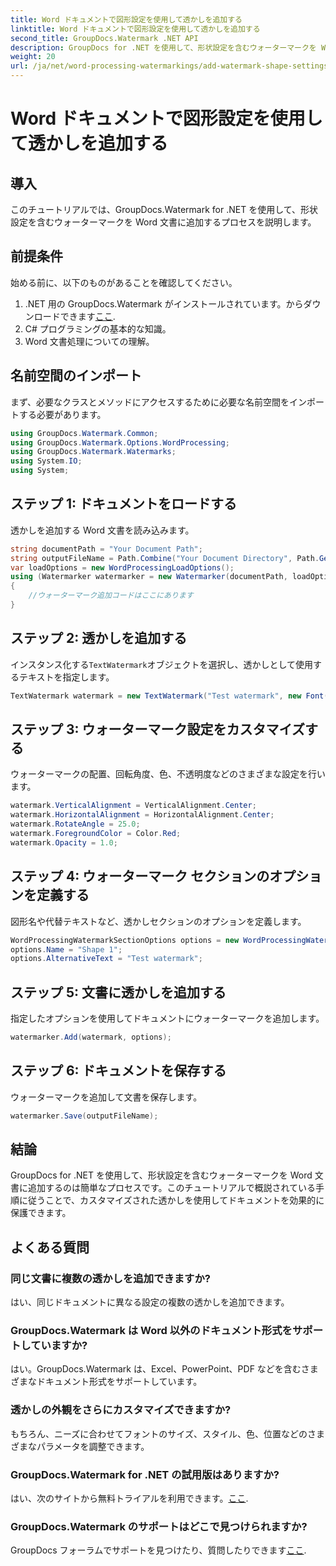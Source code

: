 ```yaml
---
title: Word ドキュメントで図形設定を使用して透かしを追加する
linktitle: Word ドキュメントで図形設定を使用して透かしを追加する
second_title: GroupDocs.Watermark .NET API
description: GroupDocs for .NET を使用して、形状設定を含むウォーターマークを Word 文書に追加する方法を説明します。文書を効果的に保護します。
weight: 20
url: /ja/net/word-processing-watermarkings/add-watermark-shape-settings-word-docs/
---
```


# Word ドキュメントで図形設定を使用して透かしを追加する

## 導入
このチュートリアルでは、GroupDocs.Watermark for .NET を使用して、形状設定を含むウォーターマークを Word 文書に追加するプロセスを説明します。
## 前提条件
始める前に、以下のものがあることを確認してください。
1.  .NET 用の GroupDocs.Watermark がインストールされています。からダウンロードできます[ここ](https://releases.groupdocs.com/Watermark/net/).
2. C# プログラミングの基本的な知識。
3. Word 文書処理についての理解。

## 名前空間のインポート
まず、必要なクラスとメソッドにアクセスするために必要な名前空間をインポートする必要があります。
```csharp
using GroupDocs.Watermark.Common;
using GroupDocs.Watermark.Options.WordProcessing;
using GroupDocs.Watermark.Watermarks;
using System.IO;
using System;
```
## ステップ 1: ドキュメントをロードする
透かしを追加する Word 文書を読み込みます。
```csharp
string documentPath = "Your Document Path";
string outputFileName = Path.Combine("Your Document Directory", Path.GetFileName(documentPath));
var loadOptions = new WordProcessingLoadOptions();
using (Watermarker watermarker = new Watermarker(documentPath, loadOptions))
{
    //ウォーターマーク追加コードはここにあります
}
```
## ステップ 2: 透かしを追加する
インスタンス化する`TextWatermark`オブジェクトを選択し、透かしとして使用するテキストを指定します。
```csharp
TextWatermark watermark = new TextWatermark("Test watermark", new Font("Arial", 19));
```
## ステップ 3: ウォーターマーク設定をカスタマイズする
ウォーターマークの配置、回転角度、色、不透明度などのさまざまな設定を行います。
```csharp
watermark.VerticalAlignment = VerticalAlignment.Center;
watermark.HorizontalAlignment = HorizontalAlignment.Center;
watermark.RotateAngle = 25.0;
watermark.ForegroundColor = Color.Red;
watermark.Opacity = 1.0;
```
## ステップ 4: ウォーターマーク セクションのオプションを定義する
図形名や代替テキストなど、透かしセクションのオプションを定義します。
```csharp
WordProcessingWatermarkSectionOptions options = new WordProcessingWatermarkSectionOptions();
options.Name = "Shape 1";
options.AlternativeText = "Test watermark";
```
## ステップ 5: 文書に透かしを追加する
指定したオプションを使用してドキュメントにウォーターマークを追加します。
```csharp
watermarker.Add(watermark, options);
```
## ステップ 6: ドキュメントを保存する
ウォーターマークを追加して文書を保存します。
```csharp
watermarker.Save(outputFileName);
```

## 結論
GroupDocs for .NET を使用して、形状設定を含むウォーターマークを Word 文書に追加するのは簡単なプロセスです。このチュートリアルで概説されている手順に従うことで、カスタマイズされた透かしを使用してドキュメントを効果的に保護できます。
## よくある質問
### 同じ文書に複数の透かしを追加できますか?
はい、同じドキュメントに異なる設定の複数の透かしを追加できます。
### GroupDocs.Watermark は Word 以外のドキュメント形式をサポートしていますか?
はい。GroupDocs.Watermark は、Excel、PowerPoint、PDF などを含むさまざまなドキュメント形式をサポートしています。
### 透かしの外観をさらにカスタマイズできますか?
もちろん、ニーズに合わせてフォントのサイズ、スタイル、色、位置などのさまざまなパラメータを調整できます。
### GroupDocs.Watermark for .NET の試用版はありますか?
はい、次のサイトから無料トライアルを利用できます。[ここ](https://releases.groupdocs.com/).
### GroupDocs.Watermark のサポートはどこで見つけられますか?
 GroupDocs フォーラムでサポートを見つけたり、質問したりできます[ここ](https://forum.groupdocs.com/c/watermark/19).